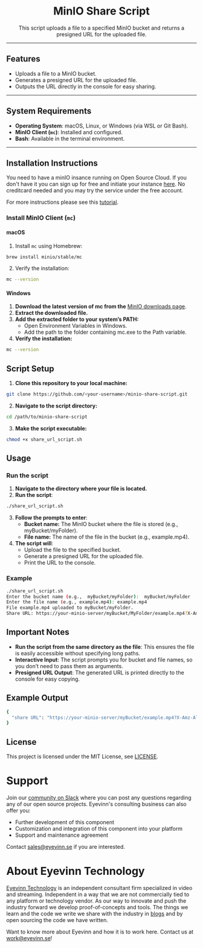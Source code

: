 <h1 align="center">MinIO Share Script</h1>

<p align="center">This script uploads a file to a specified MinIO bucket and returns a presigned URL for the uploaded file.</p>

---

## Features

- Uploads a file to a MinIO bucket.
- Generates a presigned URL for the uploaded file.
- Outputs the URL directly in the console for easy sharing.

---

## System Requirements

- **Operating System**: macOS, Linux, or Windows (via WSL or Git Bash).
- **MinIO Client (`mc`)**: Installed and configured.
- **Bash**: Available in the terminal environment.

---

## Installation Instructions

You need to have a minIO insance running on Open Source Cloud. If you don't have it you can sign up for free and initiate your instance [here](www.osaas.io). No creditcard needed and you may try the service under the free account. 

For more instructions please see this [tutorial](https://docs.osaas.io/osaas.wiki/Service%3A-MinIO.html).

### Install MinIO Client (`mc`)

#### macOS
1. Install `mc` using Homebrew:
  ```bash
  brew install minio/stable/mc
  ```

2. Verify the installation:
  ```bash
  mc --version
  ```

#### Windows
1.	**Download the latest version of mc from the** [MinIO downloads page](https://min.io/docs/minio/windows/index.html).
2.	**Extract the downloaded file.**
3.	**Add the extracted folder to your system’s PATH:**
	- Open Environment Variables in Windows.
	- Add the path to the folder containing mc.exe to the Path variable.
4.	**Verify the installation:**
  ```bash
  mc --version
  ```

## Script Setup
1. **Clone this repository to your local machine:**
  ```bash
  git clone https://github.com/<your-username>/minio-share-script.git
  ```
2. **Navigate to the script directory:**
  ```bash
  cd /path/to/minio-share-script
  ```
3. **Make the script executable:**
  ```bash
  chmod +x share_url_script.sh
  ```

## Usage

### Run the script
1.	**Navigate to the directory where your file is located.**
2.	**Run the script**:
  ```bash
  ./share_url_script.sh
  ```

3.	**Follow the prompts to enter**:
	- **Bucket name:** The MinIO bucket where the file is stored (e.g.,  myBucket/myFolder).
	- **File name:** The name of the file in the bucket (e.g., example.mp4).
4.	**The script will**:
	- Upload the file to the specified bucket.
	- Generate a presigned URL for the uploaded file.
	- Print the URL to the console.

### Example
```bash
./share_url_script.sh
Enter the bucket name (e.g.,  myBucket/myFolder):  myBucket/myFolder
Enter the file name (e.g., example.mp4): example.mp4
File example.mp4 uploaded to myBucket/myFolder.
Share URL: https://your-minio-server/myBucket/MyFolder/example.mp4?X-Amz-Signature=...
```
## Important Notes

- **Run the script from the same directory as the file**: This ensures the file is easily accessible without specifying long paths.
- **Interactive Input**: The script prompts you for bucket and file names, so you don’t need to pass them as arguments.
- **Presigned URL Output**: The generated URL is printed directly to the console for easy copying.

## Example Output
```bash
{
  "share URL": "https://your-minio-server/myBucket/example.mp4?X-Amz-Algorithm=AWS4-HMAC-SHA256&..."
}
```
## License

This project is licensed under the MIT License, see [LICENSE](LICENSE).

# Support

Join our [community on Slack](http://slack.streamingtech.se) where you can post any questions regarding any of our open source projects. Eyevinn's consulting business can also offer you:

- Further development of this component
- Customization and integration of this component into your platform
- Support and maintenance agreement

Contact [sales@eyevinn.se](mailto:sales@eyevinn.se) if you are interested.

# About Eyevinn Technology

[Eyevinn Technology](https://www.eyevinntechnology.se) is an independent consultant firm specialized in video and streaming. Independent in a way that we are not commercially tied to any platform or technology vendor. As our way to innovate and push the industry forward we develop proof-of-concepts and tools. The things we learn and the code we write we share with the industry in [blogs](https://dev.to/video) and by open sourcing the code we have written.

Want to know more about Eyevinn and how it is to work here. Contact us at work@eyevinn.se!